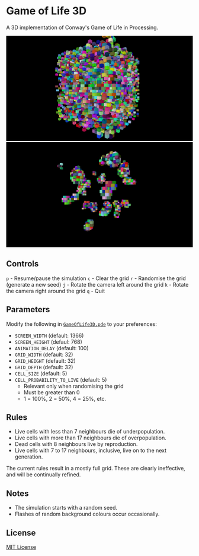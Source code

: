 # Game of Life 3D
A 3D implementation of Conway's Game of Life in Processing.

![First screenshot of GameOfLife3D](https://github.com/adeijosol/GameOfLife3D/raw/master/screenshot1.png)
![Second screenshot of GameOfLife3D](https://github.com/adeijosol/GameOfLife3D/raw/master/screenshot2.png)

## Controls
`p` - Resume/pause the simulation
`c` - Clear the grid
`r` - Randomise the grid (generate a new seed)
`j` - Rotate the camera left around the grid
`k` - Rotate the camera right around the grid
`q` - Quit

## Parameters
Modify the following in [`GameOfLife3D.pde`](https://github.com/adeijosol/GameOfLife3D/raw/master/GameOfLife3D.pde) to your preferences:
- `SCREEN_WIDTH` (default: 1366)
- `SCREEN_HEIGHT` (defaul: 768)
- `ANIMATION_DELAY` (default: 100)
- `GRID_WIDTH` (default: 32)
- `GRID_HEIGHT` (default: 32)
- `GRID_DEPTH` (default: 32)
- `CELL_SIZE` (default: 5)
- `CELL_PROBABILITY_TO_LIVE` (default: 5)
  - Relevant only when randomising the grid
  - Must be greater than 0
  - 1 = 100%, 2 = 50%, 4 = 25%, etc.

## Rules
- Live cells with less than 7 neighbours die of underpopulation.
- Live cells with more than 17 neighbours die of overpopulation.
- Dead cells with 8 neighbours live by reproduction.
- Live cells with 7 to 17 neighbours, inclusive, live on to the next generation.

The current rules result in a mostly full grid. These are clearly ineffective, and will be continually refined.

## Notes
- The simulation starts with a random seed.
- Flashes of random background colours occur occasionally.

## License
[MIT License](https://github.com/adeijosol/GameOfLife3D/raw/master/LICENSE)
